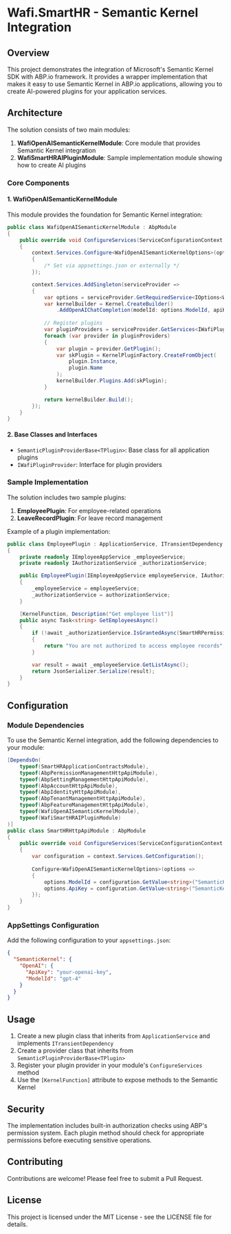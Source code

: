 ﻿# Wafi.SmartHR - Semantic Kernel Integration

## Overview

This project demonstrates the integration of Microsoft's Semantic Kernel SDK with ABP.io framework. It provides a wrapper implementation that makes it easy to use Semantic Kernel in ABP.io applications, allowing you to create AI-powered plugins for your application services.

## Architecture

The solution consists of two main modules:

1. **WafiOpenAISemanticKernelModule**: Core module that provides Semantic Kernel integration
2. **WafiSmartHRAIPluginModule**: Sample implementation module showing how to create AI plugins

### Core Components

#### 1. WafiOpenAISemanticKernelModule

This module provides the foundation for Semantic Kernel integration:

```csharp
public class WafiOpenAISemanticKernelModule : AbpModule
{
    public override void ConfigureServices(ServiceConfigurationContext context)
    {
        context.Services.Configure<WafiOpenAISemanticKernelOptions>(options =>
        {
            /* Set via appsettings.json or externally */
        });

        context.Services.AddSingleton(serviceProvider =>
        {
            var options = serviceProvider.GetRequiredService<IOptions<WafiOpenAISemanticKernelOptions>>().Value;
            var kernelBuilder = Kernel.CreateBuilder()
                .AddOpenAIChatCompletion(modelId: options.ModelId, apiKey: options.ApiKey);
            
            // Register plugins
            var pluginProviders = serviceProvider.GetServices<IWafiPluginProvider>();
            foreach (var provider in pluginProviders)
            {
                var plugin = provider.GetPlugin();
                var skPlugin = KernelPluginFactory.CreateFromObject(
                    plugin.Instance,
                    plugin.Name
                );
                kernelBuilder.Plugins.Add(skPlugin);
            }

            return kernelBuilder.Build();
        });
    }
}
```

#### 2. Base Classes and Interfaces

- `SemanticPluginProviderBase<TPlugin>`: Base class for all application plugins
- `IWafiPluginProvider`: Interface for plugin providers

### Sample Implementation

The solution includes two sample plugins:

1. **EmployeePlugin**: For employee-related operations
2. **LeaveRecordPlugin**: For leave record management

Example of a plugin implementation:

```csharp
public class EmployeePlugin : ApplicationService, ITransientDependency
{
    private readonly IEmployeeAppService _employeeService;
    private readonly IAuthorizationService _authorizationService;

    public EmployeePlugin(IEmployeeAppService employeeService, IAuthorizationService authorizationService) 
    {
        _employeeService = employeeService;
        _authorizationService = authorizationService;
    }

    [KernelFunction, Description("Get employee list")]
    public async Task<string> GetEmployeesAsync()
    {
        if (!await _authorizationService.IsGrantedAsync(SmartHRPermissions.Employees.Default))
        {
            return "You are not authorized to access employee records";
        }

        var result = await _employeeService.GetListAsync();
        return JsonSerializer.Serialize(result);
    }
}
```

## Configuration

### Module Dependencies

To use the Semantic Kernel integration, add the following dependencies to your module:

```csharp
[DependsOn(
    typeof(SmartHRApplicationContractsModule),
    typeof(AbpPermissionManagementHttpApiModule),
    typeof(AbpSettingManagementHttpApiModule),
    typeof(AbpAccountHttpApiModule),
    typeof(AbpIdentityHttpApiModule),
    typeof(AbpTenantManagementHttpApiModule),
    typeof(AbpFeatureManagementHttpApiModule),
    typeof(WafiOpenAISemanticKernelModule),
    typeof(WafiSmartHRAIPluginModule)
)]
public class SmartHRHttpApiModule : AbpModule
{
    public override void ConfigureServices(ServiceConfigurationContext context)
    {
        var configuration = context.Services.GetConfiguration();
        
        Configure<WafiOpenAISemanticKernelOptions>(options =>
        {
            options.ModelId = configuration.GetValue<string>("SemanticKernel:OpenAI:ModelId");
            options.ApiKey = configuration.GetValue<string>("SemanticKernel:OpenAI:ApiKey");
        });
    }
}
```

### AppSettings Configuration

Add the following configuration to your `appsettings.json`:

```json
{
  "SemanticKernel": {
    "OpenAI": {
      "ApiKey": "your-openai-key",
      "ModelId": "gpt-4"
    }
  }
}
```

## Usage

1. Create a new plugin class that inherits from `ApplicationService` and implements `ITransientDependency`
2. Create a provider class that inherits from `SemanticPluginProviderBase<TPlugin>`
3. Register your plugin provider in your module's `ConfigureServices` method
4. Use the `[KernelFunction]` attribute to expose methods to the Semantic Kernel

## Security

The implementation includes built-in authorization checks using ABP's permission system. Each plugin method should check for appropriate permissions before executing sensitive operations.

## Contributing

Contributions are welcome! Please feel free to submit a Pull Request.

## License

This project is licensed under the MIT License - see the LICENSE file for details.
